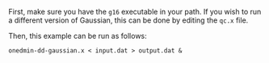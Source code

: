 First, make sure you have the `g16` executable in your path.
If you wish to run a different version of Gaussian, this can be done by editing
the `qc.x` file.

Then, this example can be run as follows:
```
onedmin-dd-gaussian.x < input.dat > output.dat &
```

